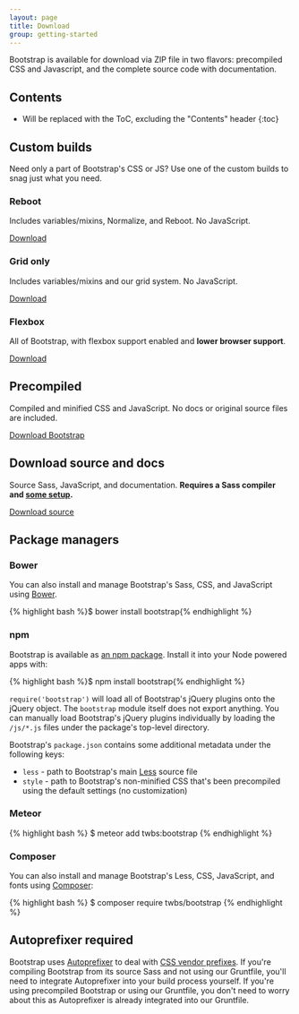```yaml
---
layout: page
title: Download
group: getting-started
---
```


Bootstrap is available for download via ZIP file in two flavors: precompiled CSS and Javascript, and the complete source code with documentation.

## Contents

* Will be replaced with the ToC, excluding the "Contents" header
{:toc}

## Custom builds

Need only a part of Bootstrap's CSS or JS? Use one of the custom builds to snag just what you need.

<div class="row">
  <div class="col-sm-4">
    <h3>Reboot</h3>
    <p>Includes variables/mixins, Normalize, and Reboot. No JavaScript.</p>
    <a class="btn btn-primary" href="#">Download</a>
  </div>
  <div class="col-sm-4">
    <h3>Grid only</h3>
    <p>Includes variables/mixins and our grid system. No JavaScript.</p>
    <a class="btn btn-primary" href="#">Download</a>
  </div>
  <div class="col-sm-4">
    <h3>Flexbox</h3>
    <p>All of Bootstrap, with flexbox support enabled and <strong>lower browser support</strong>.</p>
    <a class="btn btn-primary" href="#">Download</a>
  </div>
</div>

## Precompiled

Compiled and minified CSS and JavaScript. No docs or original source files are included.

<a href="{{ site.download.dist }}" class="btn btn-lg btn-outline" onclick="ga('send', 'event', 'Getting started', 'Download', 'Download compiled');">Download Bootstrap</a>

## Download source and docs

Source Sass, JavaScript, and documentation. **Requires a Sass compiler and [some setup](../compiling).**

<a href="{{ site.download.source }}" class="btn btn-lg btn-outline" onclick="ga('send', 'event', 'Getting started', 'Download', 'Download source');">Download source</a>

## Package managers

### Bower

You can also install and manage Bootstrap's Sass, CSS, and JavaScript using [Bower](http://bower.io).

{% highlight bash %}$ bower install bootstrap{% endhighlight %}

### npm

Bootstrap is available as [an npm package](https://www.npmjs.org/package/bootstrap). Install it into your Node powered apps with:

{% highlight bash %}$ npm install bootstrap{% endhighlight %}

`require('bootstrap')` will load all of Bootstrap's jQuery plugins onto the jQuery object. The `bootstrap` module itself does not export anything. You can manually load Bootstrap's jQuery plugins individually by loading the `/js/*.js` files under the package's top-level directory.

Bootstrap's `package.json` contains some additional metadata under the following keys:

- `less` - path to Bootstrap's main [Less](http://lesscss.org) source file
- `style` - path to Bootstrap's non-minified CSS that's been precompiled using the default settings (no customization)

### Meteor

{% highlight bash %}
$ meteor add twbs:bootstrap
{% endhighlight %}

### Composer

You can also install and manage Bootstrap's Less, CSS, JavaScript, and fonts using [Composer](https://getcomposer.org):

{% highlight bash %}
$ composer require twbs/bootstrap
{% endhighlight %}

## Autoprefixer required

Bootstrap uses [Autoprefixer](https://github.com/postcss/autoprefixer) to deal with [CSS vendor prefixes](http://webdesign.about.com/od/css/a/css-vendor-prefixes.htm). If you're compiling Bootstrap from its source Sass and not using our Gruntfile, you'll need to integrate Autoprefixer into your build process yourself. If you're using precompiled Bootstrap or using our Gruntfile, you don't need to worry about this as Autoprefixer is already integrated into our Gruntfile.

